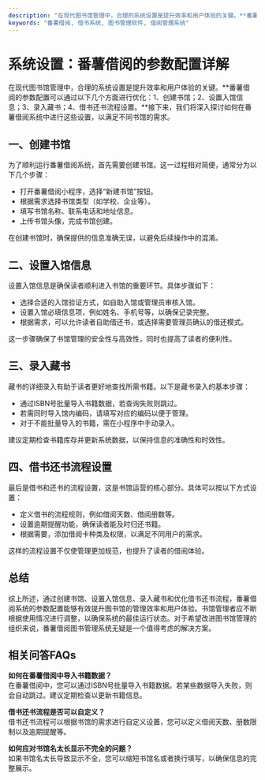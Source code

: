 ```yaml
---
description: "在现代图书馆管理中，合理的系统设置是提升效率和用户体验的关键。**番薯借阅的参数配置可以通过以下几个方面进行优化：1、创建书馆；2、设置入馆信息；3、录入藏书；4、借书还书流程设置。**接下来，我们将深入探讨如何在番薯借阅系统中进行这些设置，以满足不同书馆的需求。"
keywords: "番薯借阅, 借书系统, 图书管理软件, 借阅管理系统"
---
```

# 系统设置：番薯借阅的参数配置详解

在现代图书馆管理中，合理的系统设置是提升效率和用户体验的关键。**番薯借阅的参数配置可以通过以下几个方面进行优化：1、创建书馆；2、设置入馆信息；3、录入藏书；4、借书还书流程设置。**接下来，我们将深入探讨如何在番薯借阅系统中进行这些设置，以满足不同书馆的需求。

## 一、创建书馆

为了顺利运行番薯借阅系统，首先需要创建书馆。这一过程相对简便，通常分为以下几个步骤：

- 打开番薯借阅小程序，选择“新建书馆”按钮。
- 根据需求选择书馆类型（如学校、企业等）。
- 填写书馆名称、联系电话和地址信息。
- 上传书馆头像，完成书馆创建。

在创建书馆时，确保提供的信息准确无误，以避免后续操作中的混淆。

## 二、设置入馆信息

设置入馆信息是确保读者顺利进入书馆的重要环节。具体步骤如下：

- 选择合适的入馆验证方式，如自助入馆或管理员审核入馆。
- 设置入馆必填信息项，例如姓名、手机号等，以确保记录完整。
- 根据需求，可以允许读者自助借还书，或选择需要管理员确认的借还模式。

这一步骤确保了书馆管理的安全性与高效性，同时也提高了读者的便利性。

## 三、录入藏书

藏书的详细录入有助于读者更好地查找所需书籍。以下是藏书录入的基本步骤：

- 通过ISBN号批量导入书籍数据，若查询失败则跳过。
- 若需同时导入馆内编码，请填写对应的编码以便于管理。
- 对于不能批量导入的书籍，需在小程序中手动录入。

建议定期检查书籍库存并更新系统数据，以保持信息的准确性和时效性。

## 四、借书还书流程设置

最后是借书和还书的流程设置，这是书馆运营的核心部分。具体可以按以下方式设置：

- 定义借书的流程规则，例如借阅天数、借阅册数等。
- 设置逾期提醒功能，确保读者能及时归还书籍。
- 根据需要，添加借阅卡种类及权限，以满足不同用户的需求。

这样的流程设置不仅使管理更加规范，也提升了读者的借阅体验。

## 总结

综上所述，通过创建书馆、设置入馆信息、录入藏书和优化借书还书流程，番薯借阅系统的参数配置能够有效提升图书馆的管理效率和用户体验。书馆管理者应不断根据使用情况进行调整，以确保系统的最佳运行状态。对于希望改进图书馆管理的组织来说，番薯借阅图书管理系统无疑是一个值得考虑的解决方案。

## 相关问答FAQs

**如何在番薯借阅中导入书籍数据？**  
在番薯借阅中，您可以通过ISBN号批量导入书籍数据。若某些数据导入失败，则会自动跳过。建议定期检查以更新书籍信息。

**借书还书流程是否可以自定义？**  
借书还书流程可以根据书馆的需求进行自定义设置，您可以定义借阅天数、册数限制以及逾期提醒等。

**如何应对书馆名太长显示不完全的问题？**  
如果书馆名太长导致显示不全，您可以缩短书馆名或者换行填写，以确保信息的完整展示。
